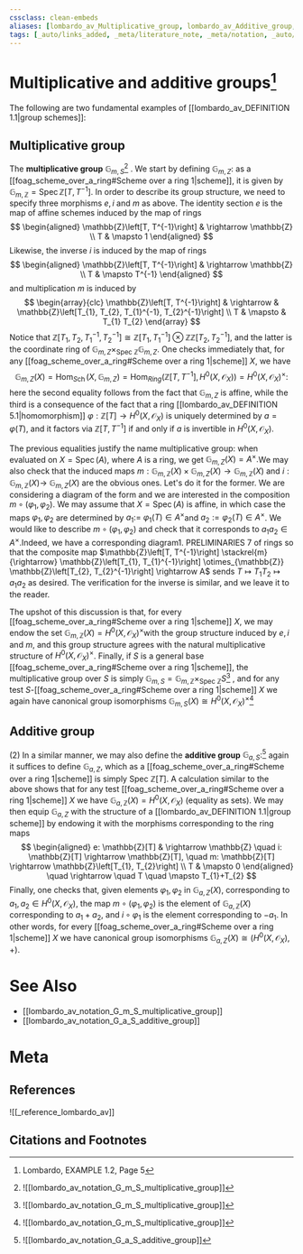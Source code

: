 ```yaml
---
cssclass: clean-embeds
aliases: [lombardo_av_Multiplicative_group, lombardo_av_Additive_group, lombardo_av_Multiplicative_and_additive_groups]
tags: [_auto/links_added, _meta/literature_note, _meta/notation, _auto/notations_added, _meta/example, _reference/lombardo_av, _meta/TODO/change_title, _meta/definition]
---
```

# Multiplicative and additive groups[^1]
The following are two fundamental examples of [[lombardo_av_DEFINITION 1.1|group schemes]]:

## Multiplicative group
The **multiplicative group** $\mathbb{G}_{m, S}$[^2]              . We start by defining $\mathbb{G}_{m, Z}:$ as a [[foag_scheme_over_a_ring#Scheme over a ring 1|scheme]], it is given by $\mathbb{G}_{m, \mathbb{Z}}=\operatorname{Spec} \mathbb{Z}\left[T, T^{-1}\right] .$ In order to describe its group structure, we need to specify three morphisms $e, i$ and $m$ as above. The identity section $e$ is the map of affine schemes induced by the map of rings
$$
\begin{aligned}
\mathbb{Z}\left[T, T^{-1}\right] & \rightarrow \mathbb{Z} \\
T & \mapsto 1
\end{aligned}
$$
Likewise, the inverse $i$ is induced by the map of rings
$$
\begin{aligned}
\mathbb{Z}\left[T, T^{-1}\right] & \rightarrow \mathbb{Z} \\
T & \mapsto T^{-1}
\end{aligned}
$$
and multiplication $m$ is induced by
$$
\begin{array}{clc}
\mathbb{Z}\left[T, T^{-1}\right] & \rightarrow & \mathbb{Z}\left[T_{1}, T_{2}, T_{1}^{-1}, T_{2}^{-1}\right] \\
T & \mapsto & T_{1} T_{2}
\end{array}
$$
Notice that $\mathbb{Z}\left[T_{1}, T_{2}, T_{1}^{-1}, T_{2}^{-1}\right] \cong \mathbb{Z}\left[T_{1}, T_{1}^{-1}\right] \otimes \mathbb{Z} \mathbb{Z}\left[T_{2}, T_{2}^{-1}\right]$, and the latter is the coordinate ring of $\mathbb{G}_{m, Z} \times_{\text {Spec } \mathbb{Z}} \mathbb{G}_{m, Z}$. One checks immediately that, for any [[foag_scheme_over_a_ring#Scheme over a ring 1|scheme]] $X$, we have
$$
\mathbb{G}_{m, Z}(X)=\operatorname{Hom}_{S \operatorname{ch}}\left(X, \mathbb{G}_{m, Z}\right)=\operatorname{Hom}_{R i n g}\left(\mathbb{Z}\left[T, T^{-1}\right], H^{0}\left(X, \mathcal{O}_{X}\right)\right)=H^{0}\left(X, \mathcal{O}_{X}\right)^{\times}:
$$
here the second equality follows from the fact that $\mathbb{G}_{m, Z}$ is affine, while the third is a consequence of the fact that a ring [[lombardo_av_DEFINITION 5.1|homomorphism]] $\varphi: \mathbb{Z}[T] \rightarrow H^{0}\left(X, \mathcal{O}_{X}\right)$ is uniquely determined by $a=\varphi(T)$, and it factors via $\mathbb{Z}\left[T, T^{-1}\right]$ if and only if $a$ is invertible in $H^{0}\left(X, \mathcal{O}_{X}\right) .$

The previous equalities justify the name multiplicative group: when evaluated on $X=\operatorname{Spec}(A)$, where $A$ is a ring, we get $\mathbb{G}_{m, Z}(X)=A^{\times} .$We may also check that the induced maps $m: \mathbb{G}_{m, \mathbb{Z}}(X) \times \mathbb{G}_{m, Z}(X) \rightarrow \mathbb{G}_{m, \mathbb{Z}}(X)$ and $i: \mathbb{G}_{m, \mathbb{Z}}(X) \rightarrow$ $\mathbb{G}_{m, Z}(X)$ are the obvious ones. Let's do it for the former. We are considering a diagram of the form
and we are interested in the composition $m \circ\left(\varphi_{1}, \varphi_{2}\right) .$ We may assume that $X=\operatorname{Spec}(A)$ is affine, in which case the maps $\varphi_{1}, \varphi_{2}$ are determined by $a_{1}:=$ $\varphi_{1}(T) \in A^{\times}$and $a_{2}:=\varphi_{2}(T) \in A^{\times}$. We would like to describe $m \circ\left(\varphi_{1}, \varphi_{2}\right)$ and check that it corresponds to $a_{1} a_{2} \in A^{\times} .$Indeed, we have a corresponding diagram1. PRELIMINARIES
7
of rings
so that the composite map $\mathbb{Z}\left[T, T^{-1}\right] \stackrel{m}{\rightarrow} \mathbb{Z}\left[T_{1}, T_{1}^{-1}\right] \otimes_{\mathbb{Z}} \mathbb{Z}\left[T_{2}, T_{2}^{-1}\right] \rightarrow A$ sends $T \mapsto T_{1} T_{2} \mapsto a_{1} a_{2}$ as desired. The verification for the inverse is similar, and we leave it to the reader.

The upshot of this discussion is that, for every [[foag_scheme_over_a_ring#Scheme over a ring 1|scheme]] $X$, we may endow the set $\mathbb{G}_{m, \mathbb{Z}}(X)=H^{0}\left(X, \mathcal{O}_{X}\right)^{\times}$with the group structure induced by $e, i$ and $m$, and this group structure agrees with the natural multiplicative structure of $H^{0}\left(X, \mathcal{O}_{X}\right)^{\times}$.
Finally, if $S$ is a general base [[foag_scheme_over_a_ring#Scheme over a ring 1|scheme]], the multiplicative group over $S$ is simply $\mathbb{G}_{m, S}=\mathbb{G}_{m, \mathbb{Z}} \times_{\text {Spec } \mathbb{Z}} S$[^2]              , and for any test $S$-[[foag_scheme_over_a_ring#Scheme over a ring 1|scheme]] $X$ we again have canonical group isomorphisms $\mathbb{G}_{m, S}(X) \cong H^{0}\left(X, \mathcal{O}_{X}\right)^{\times}$[^2]              
## Additive group
(2) In a similar manner, we may also define the **additive group** $\mathbb{G}_{a, S}:$[^3]               again it suffices to define $\mathbb{G}_{a, Z}$, which as a [[foag_scheme_over_a_ring#Scheme over a ring 1|scheme]] is simply Spec $\mathbb{Z}[T] .$ A calculation similar to the above shows that for any test [[foag_scheme_over_a_ring#Scheme over a ring 1|scheme]] $X$ we have $\mathbb{G}_{a, \mathbb{Z}}(X)=H^{0}\left(X, \mathcal{O}_{X}\right)$ (equality as sets). We may then equip $\mathbb{G}_{a, Z}$ with the structure of a [[lombardo_av_DEFINITION 1.1|group scheme]] by endowing it with the morphisms corresponding to the ring maps
$$
\begin{aligned}
e: \mathbb{Z}[T] & \rightarrow \mathbb{Z} \quad i: \mathbb{Z}[T] \rightarrow \mathbb{Z}[T], \quad m: \mathbb{Z}[T] \rightarrow \mathbb{Z}\left[T_{1}, T_{2}\right] \\
T & \mapsto 0
\end{aligned} \quad \rightarrow \quad T \quad \mapsto T_{1}+T_{2}
$$
Finally, one checks that, given elements $\varphi_{1}, \varphi_{2}$ in $\mathbb{G}_{a, Z}(X)$, corresponding to $a_{1}, a_{2} \in H^{0}\left(X, \mathcal{O}_{X}\right)$, the map $m \circ\left(\varphi_{1}, \varphi_{2}\right)$ is the element of $\mathbb{G}_{a, \mathbb{Z}}(X)$ corresponding to $a_{1}+a_{2}$, and $i \circ \varphi_{1}$ is the element corresponding to $-a_{1} .$ In other words, for every [[foag_scheme_over_a_ring#Scheme over a ring 1|scheme]] $X$ we have canonical group isomorphisms $\mathbb{G}_{a, Z}(X) \cong\left(H^{0}\left(X, \mathcal{O}_{X}\right),+\right)$.

# See Also
- [[lombardo_av_notation_G_m_S_multiplicative_group]]
- [[lombardo_av_notation_G_a_S_additive_group]]

# Meta
## References
![[_reference_lombardo_av]]

## Citations and Footnotes
[^1]: Lombardo, EXAMPLE 1.2, Page 5
[^2]: ![[lombardo_av_notation_G_m_S_multiplicative_group]]
[^3]: ![[lombardo_av_notation_G_a_S_additive_group]]